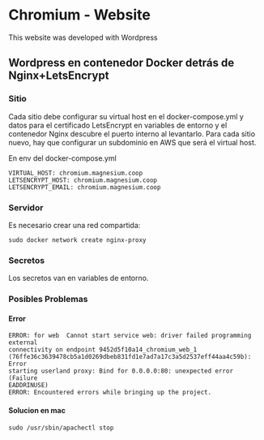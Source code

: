 # Chromium - Website 
This website was developed with Wordpress


Wordpress en contenedor Docker detrás de Nginx+LetsEncrypt
----------------------------------------------------------
### Sitio

Cada sitio debe configurar su virtual host en el docker-compose.yml y datos para el certificado LetsEncrypt en variables de entorno y el contenedor Nginx descubre el puerto interno al levantarlo. Para cada sitio nuevo, hay que configurar un subdominio en AWS que será el virtual host.

En env del docker-compose.yml

    VIRTUAL_HOST: chromium.magnesium.coop 
    LETSENCRYPT_HOST: chromium.magnesium.coop
    LETSENCRYPT_EMAIL: chromium.magnesium.coop

### Servidor

Es necesario crear una red compartida:

    sudo docker network create nginx-proxy

### Secretos

Los secretos van en variables de entorno.

### Posibles Problemas

#### Error
    ERROR: for web  Cannot start service web: driver failed programming external
    connectivity on endpoint 9452d5f10a14_chromium_web_1
    (76ffe36c3639478cb5a1d0269dbeb831fd1e7ad7a17c3a5d2537eff44aa4c59b): Error
    starting userland proxy: Bind for 0.0.0.0:80: unexpected error (Failure
    EADDRINUSE)
    ERROR: Encountered errors while bringing up the project.

#### Solucion en mac
    sudo /usr/sbin/apachectl stop

